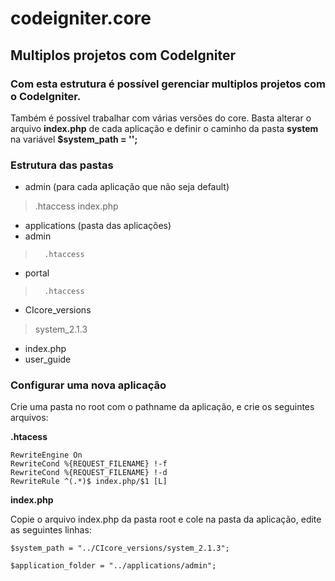 codeigniter.core
================

## Multiplos projetos com CodeIgniter

### Com esta estrutura é possível gerenciar multiplos projetos com o CodeIgniter.

Também é possível trabalhar com várias versões do core.
Basta alterar o arquivo **index.php** de cada aplicação e definir o caminho da pasta **system** na variável **$system_path = '';**

### Estrutura das pastas

* admin (para cada aplicação que não seja default)
> 	.htaccess
> 	index.php
* applications (pasta das aplicações)
* 	admin
>		.htaccess
* 	portal
>		.htaccess
* CIcore_versions
>	system_2.1.3
* index.php
* user_guide

### Configurar uma nova aplicação

Crie uma pasta no root com o pathname da aplicação, e crie os seguintes arquivos:

**.htacess**


	RewriteEngine On
	RewriteCond %{REQUEST_FILENAME} !-f
	RewriteCond %{REQUEST_FILENAME} !-d
	RewriteRule ^(.*)$ index.php/$1 [L]



**index.php**

Copie o arquivo index.php da pasta root e cole na pasta da aplicação, edite as seguintes linhas:


	$system_path = "../CIcore_versions/system_2.1.3";

	$application_folder = "../applications/admin";

